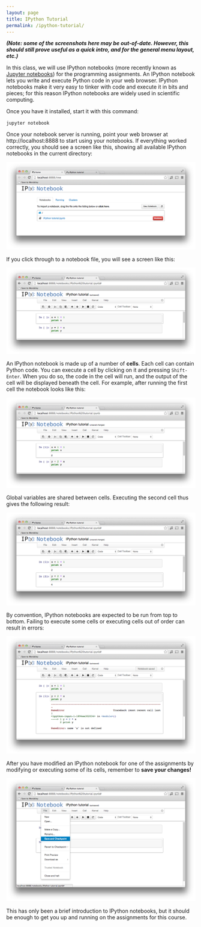 ```yaml
---
layout: page
title: IPython Tutorial
permalink: /ipython-tutorial/
---
```


***(Note: some of the screenshots here may be out-of-date. However, this should still prove
useful as a quick intro, and for the general menu layout, etc.)***

In this class, we will use IPython notebooks (more recently known as 
[Jupyter notebooks](https://jupyter.org/)) for the programming assignments. 
An IPython notebook lets you write and execute Python code in your web browser. 
IPython notebooks make it very easy to tinker with code and execute it in bits 
and pieces; for this reason IPython notebooks are widely used in scientific 
computing.

<!---
Once you have it [installed](http://jupyter.org/install.html), start it with this command:
--->

Once you have it installed, start it with this command:

```
jupyter notebook
```

Once your notebook server is running, point your web browser at http://localhost:8888 to
start using your notebooks. If everything worked correctly, you should
see a screen like this, showing all available IPython notebooks in the current
directory:

![Cat Tinted](images/ipython-tutorial/file-browser.png)


If you click through to a notebook file, you will see a screen like this:


![Cat Tinted](images/ipython-tutorial/notebook-1.png)


An IPython notebook is made up of a number of **cells**. Each cell can contain
Python code. You can execute a cell by clicking on it and pressing `Shift-Enter`.
When you do so, the code in the cell will run, and the output of the cell
will be displayed beneath the cell. For example, after running the first cell
the notebook looks like this:


![Cat Tinted](images/ipython-tutorial/notebook-2.png)


Global variables are shared between cells. Executing the second cell thus gives
the following result:


![Cat Tinted](images/ipython-tutorial/notebook-3.png)


By convention, IPython notebooks are expected to be run from top to bottom.
Failing to execute some cells or executing cells out of order can result in
errors:


![Cat Tinted](images/ipython-tutorial/notebook-error.png)


After you have modified an IPython notebook for one of the assignments by
modifying or executing some of its cells, remember to **save your changes!**


![Cat Tinted](images/ipython-tutorial/save-notebook.png)


This has only been a brief introduction to IPython notebooks, but it should
be enough to get you up and running on the assignments for this course.